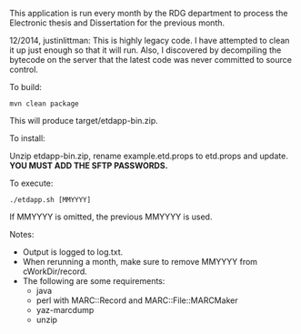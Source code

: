This application is run every month by the RDG department to process the Electronic thesis and Dissertation for the previous month.

12/2014, justinlittman:  This is highly legacy code.  I have attempted to clean it up just enough so that it will run.
Also, I discovered by decompiling the bytecode on the server that the latest code was never committed to source control.

To build:

```
mvn clean package
```

This will produce target/etdapp-bin.zip.

To install:

Unzip etdapp-bin.zip, rename example.etd.props to etd.props and update.  **YOU MUST ADD THE SFTP PASSWORDS.**

To execute:

```
./etdapp.sh [MMYYYY]
```
If MMYYYY is omitted, the previous MMYYYY is used.

Notes:

* Output is logged to log.txt.
* When rerunning a month, make sure to remove MMYYYY from cWorkDir/record.
* The following are some requirements:
	* java
  	* perl with MARC::Record and MARC::File::MARCMaker
  	* yaz-marcdump
  	* unzip